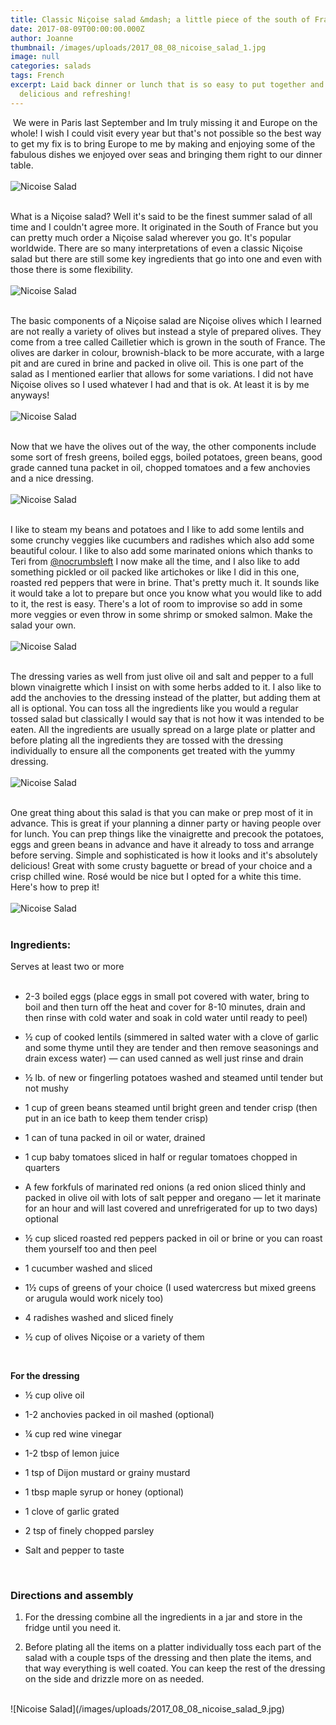 ```yaml
---
title: Classic Niçoise salad &mdash; a little piece of the south of France on a plate
date: 2017-08-09T00:00:00.000Z
author: Joanne
thumbnail: /images/uploads/2017_08_08_nicoise_salad_1.jpg
image: null
categories: salads
tags: French
excerpt: Laid back dinner or lunch that is so easy to put together and absolutely
  delicious and refreshing!
---
```

​
We were in Paris last September and Im truly missing it and Europe on the whole! I wish I could visit every year but that's not possible so the best way to get my fix is to bring Europe to me by making and enjoying some of the fabulous dishes we enjoyed over seas and bringing them right to our dinner table.
<br>
<br>
![Nicoise Salad](/images/uploads/2017_08_08_nicoise_salad_2.jpg)
<br>
<br>

What is a Niçoise salad? Well it's said to be the finest summer salad of all time and I couldn't agree more. It originated in the South of France but you can pretty much order a Niçoise salad wherever you go.  It's popular worldwide. There are so many interpretations of even a classic Niçoise salad but there are still some key ingredients that go into one and even with those there is some flexibility.
<br>
<br>
![Nicoise Salad](/images/uploads/2017_08_08_nicoise_salad_3.jpg)
<br>
<br>

The basic components of a Niçoise salad are Niçoise olives which I learned are not really a variety of olives but instead a style of prepared olives.  They come from a tree called Cailletier which is grown in the south of France. The olives are darker in colour, brownish-black to be more accurate, with a large pit and are cured in brine and packed in olive oil. This is one part of the salad as I mentioned earlier that allows for some variations. I did not have Niçoise olives so I used whatever I had and that is ok.  At least it is by me anyways!
<br>
<br>
![Nicoise Salad](/images/uploads/2017_08_08_nicoise_salad_4.jpg)
<br>
<br>

Now that we have the olives out of the way, the other components include some sort of fresh greens, boiled eggs, boiled potatoes, green beans, good grade canned tuna packet in oil, chopped tomatoes and a few anchovies and a nice dressing.
<br>
<br>
![Nicoise Salad](/images/uploads/2017_08_08_nicoise_salad_5.jpg)
<br>
<br>

I like to steam my beans and potatoes and I like to add some lentils and some crunchy veggies like cucumbers and radishes which also add some beautiful colour.  I like to also add some marinated onions which thanks to Teri from [@nocrumbsleft](https://www.instagram.com/nocrumbsleft) I now make all the time, and I also like to add something pickled or oil packed like artichokes or like I did in this one, roasted red peppers that were in brine. That's pretty much it.  It sounds like it would take a lot to prepare but once you know what you would like to add to it, the rest is easy.  There's a lot of room to improvise so add in some more veggies or even throw in some shrimp or smoked salmon. Make the salad your own.  
<br>
![Nicoise Salad](/images/uploads/2017_08_08_nicoise_salad_6.jpg)
<br>
<br>

The dressing varies as well from just olive oil and salt and pepper to a full blown vinaigrette which I insist on with some herbs added to it. I also like to add the anchovies to the dressing instead of the platter, but adding them at all is optional.  You can toss all the ingredients like you would a regular tossed salad but classically I would say that is not how it was intended to be eaten. All the ingredients are usually spread on a large plate or platter and before plating all the ingredients they are tossed with the dressing individually to ensure all the components get treated with the yummy dressing.  
<br>
![Nicoise Salad](/images/uploads/2017_08_08_nicoise_salad_7.jpg)
<br>
<br>

One great thing about this salad is that you can make or prep most of it in advance. This is great if your planning a dinner party or having people over for lunch. You can prep things like the vinaigrette and precook the potatoes, eggs and green beans in advance and have it already to toss and arrange before serving.  Simple and sophisticated is how it looks and it's absolutely delicious! Great with some crusty baguette or bread of your choice and a crisp chilled wine. Rosé would be nice but I opted for a white this time.  Here's how to prep it!
<br>
<br>
![Nicoise Salad](/images/uploads/2017_08_08_nicoise_salad_8.jpg)
<br>
<br>

### Ingredients:
Serves at least two or more
<br>
<br>

* 2-3 boiled eggs (place eggs in small pot covered with water, bring to boil and then turn off the heat and cover for 8-10 minutes, drain and then rinse with cold water and soak in cold water until ready to peel)

* &frac12; cup of cooked lentils (simmered  in salted water with a clove of garlic and some thyme until they are tender and then  remove seasonings and drain excess water) &mdash; can used canned as well just rinse and drain

* &frac12; lb. of new or fingerling potatoes washed and steamed until tender but not mushy

* 1 cup of green beans steamed until bright green and tender crisp (then put in an ice bath to keep them tender crisp)

* 1 can of tuna packed in oil or water, drained

* 1 cup baby tomatoes sliced in half or regular tomatoes chopped in quarters

* A few forkfuls of marinated red onions (a red onion sliced thinly and packed in olive oil with lots of salt pepper and oregano &mdash; let it marinate for an hour and will last covered and unrefrigerated for up to two days) optional

* &frac12; cup sliced roasted red peppers packed in oil or brine or you can roast them yourself too and then peel

* 1 cucumber washed and sliced

* 1&frac12; cups of greens of your choice (I used watercress but mixed greens or arugula would work nicely too)

* 4 radishes washed and sliced finely

* &frac12; cup of olives Niçoise or a variety of them  
<br>

**For the dressing**

* &frac12; cup olive oil

* 1-2 anchovies packed in oil mashed (optional)

* &frac14; cup red wine vinegar

* 1-2 tbsp of lemon juice

* 1 tsp of Dijon mustard or grainy mustard

* 1 tbsp maple syrup or honey (optional)

* 1 clove of garlic grated

* 2 tsp of finely chopped parsley

* Salt and pepper to taste  
<br>

### Directions and assembly

1. For the dressing combine all the ingredients in a jar and store in the fridge until you need it.

1. Before plating all the items on a platter individually toss each part of the salad with a couple tsps of the dressing and then plate the items, and that way everything is well coated.  You can keep the rest of the dressing on the side and drizzle more on as needed.


<br>
![Nicoise Salad](/images/uploads/2017_08_08_nicoise_salad_9.jpg)
